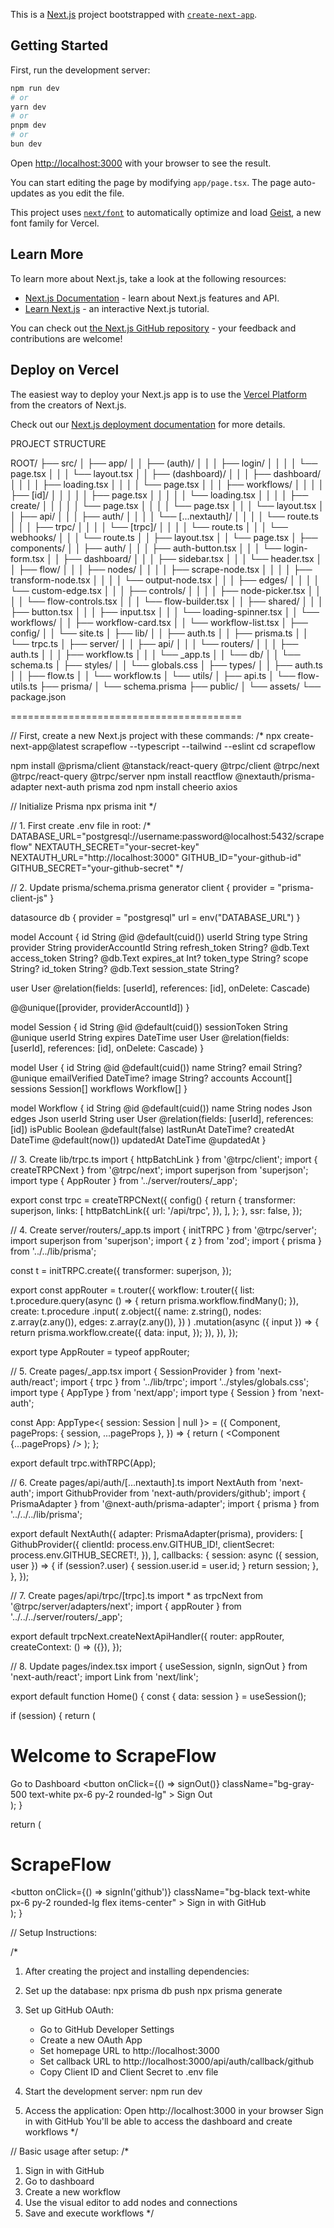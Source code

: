 This is a [Next.js](https://nextjs.org) project bootstrapped with [`create-next-app`](https://nextjs.org/docs/app/api-reference/cli/create-next-app).

## Getting Started

First, run the development server:

```bash
npm run dev
# or
yarn dev
# or
pnpm dev
# or
bun dev
```

Open [http://localhost:3000](http://localhost:3000) with your browser to see the result.

You can start editing the page by modifying `app/page.tsx`. The page auto-updates as you edit the file.

This project uses [`next/font`](https://nextjs.org/docs/app/building-your-application/optimizing/fonts) to automatically optimize and load [Geist](https://vercel.com/font), a new font family for Vercel.

## Learn More

To learn more about Next.js, take a look at the following resources:

- [Next.js Documentation](https://nextjs.org/docs) - learn about Next.js features and API.
- [Learn Next.js](https://nextjs.org/learn) - an interactive Next.js tutorial.

You can check out [the Next.js GitHub repository](https://github.com/vercel/next.js) - your feedback and contributions are welcome!

## Deploy on Vercel

The easiest way to deploy your Next.js app is to use the [Vercel Platform](https://vercel.com/new?utm_medium=default-template&filter=next.js&utm_source=create-next-app&utm_campaign=create-next-app-readme) from the creators of Next.js.

Check out our [Next.js deployment documentation](https://nextjs.org/docs/app/building-your-application/deploying) for more details.

PROJECT STRUCTURE 

ROOT/
├── src/
│   ├── app/
│   │   ├── (auth)/
│   │   │   ├── login/
│   │   │   │   └── page.tsx
│   │   │   └── layout.tsx
│   │   ├── (dashboard)/
│   │   │   ├── dashboard/
│   │   │   │   ├── loading.tsx
│   │   │   │   └── page.tsx
│   │   │   ├── workflows/
│   │   │   │   ├── [id]/
│   │   │   │   │   ├── page.tsx
│   │   │   │   │   └── loading.tsx
│   │   │   │   ├── create/
│   │   │   │   │   └── page.tsx
│   │   │   │   └── page.tsx
│   │   │   └── layout.tsx
│   │   ├── api/
│   │   │   ├── auth/
│   │   │   │   └── [...nextauth]/
│   │   │   │       └── route.ts
│   │   │   ├── trpc/
│   │   │   │   └── [trpc]/
│   │   │   │       └── route.ts
│   │   │   └── webhooks/
│   │   │       └── route.ts
│   │   ├── layout.tsx
│   │   └── page.tsx
│   ├── components/
│   │   ├── auth/
│   │   │   ├── auth-button.tsx
│   │   │   └── login-form.tsx
│   │   ├── dashboard/
│   │   │   ├── sidebar.tsx
│   │   │   └── header.tsx
│   │   ├── flow/
│   │   │   ├── nodes/
│   │   │   │   ├── scrape-node.tsx
│   │   │   │   ├── transform-node.tsx
│   │   │   │   └── output-node.tsx
│   │   │   ├── edges/
│   │   │   │   └── custom-edge.tsx
│   │   │   ├── controls/
│   │   │   │   ├── node-picker.tsx
│   │   │   │   └── flow-controls.tsx
│   │   │   └── flow-builder.tsx
│   │   ├── shared/
│   │   │   ├── button.tsx
│   │   │   ├── input.tsx
│   │   │   └── loading-spinner.tsx
│   │   └── workflows/
│   │       ├── workflow-card.tsx
│   │       └── workflow-list.tsx
│   ├── config/
│   │   └── site.ts
│   ├── lib/
│   │   ├── auth.ts
│   │   ├── prisma.ts
│   │   └── trpc.ts
│   ├── server/
│   │   ├── api/
│   │   │   └── routers/
│   │   │       ├── auth.ts
│   │   │       ├── workflow.ts
│   │   │       └── _app.ts
│   │   └── db/
│   │       └── schema.ts
│   ├── styles/
│   │   └── globals.css
│   ├── types/
│   │   ├── auth.ts
│   │   ├── flow.ts
│   │   └── workflow.ts
│   └── utils/
│       ├── api.ts
│       └── flow-utils.ts
├── prisma/
│   └── schema.prisma
├── public/
│   └── assets/
└── package.json


========================================

// First, create a new Next.js project with these commands:
/*
npx create-next-app@latest scrapeflow --typescript --tailwind --eslint
cd scrapeflow

npm install @prisma/client @tanstack/react-query @trpc/client @trpc/next @trpc/react-query @trpc/server
npm install reactflow @nextauth/prisma-adapter next-auth prisma zod
npm install cheerio axios

// Initialize Prisma
npx prisma init
*/

// 1. First create .env file in root:
/*
DATABASE_URL="postgresql://username:password@localhost:5432/scrapeflow"
NEXTAUTH_SECRET="your-secret-key"
NEXTAUTH_URL="http://localhost:3000"
GITHUB_ID="your-github-id"
GITHUB_SECRET="your-github-secret"
*/

// 2. Update prisma/schema.prisma
generator client {
  provider = "prisma-client-js"
}

datasource db {
  provider = "postgresql"
  url      = env("DATABASE_URL")
}

model Account {
  id                String  @id @default(cuid())
  userId            String
  type              String
  provider          String
  providerAccountId String
  refresh_token     String? @db.Text
  access_token      String? @db.Text
  expires_at        Int?
  token_type        String?
  scope             String?
  id_token          String? @db.Text
  session_state     String?

  user User @relation(fields: [userId], references: [id], onDelete: Cascade)

  @@unique([provider, providerAccountId])
}

model Session {
  id           String   @id @default(cuid())
  sessionToken String   @unique
  userId       String
  expires      DateTime
  user         User     @relation(fields: [userId], references: [id], onDelete: Cascade)
}

model User {
  id            String     @id @default(cuid())
  name          String?
  email         String?    @unique
  emailVerified DateTime?
  image         String?
  accounts      Account[]
  sessions      Session[]
  workflows     Workflow[]
}

model Workflow {
  id        String    @id @default(cuid())
  name      String
  nodes     Json
  edges     Json
  userId    String
  user      User      @relation(fields: [userId], references: [id])
  isPublic  Boolean   @default(false)
  lastRunAt DateTime?
  createdAt DateTime  @default(now())
  updatedAt DateTime  @updatedAt
}

// 3. Create lib/trpc.ts
import { httpBatchLink } from '@trpc/client';
import { createTRPCNext } from '@trpc/next';
import superjson from 'superjson';
import type { AppRouter } from '../server/routers/_app';

export const trpc = createTRPCNext<AppRouter>({
  config() {
    return {
      transformer: superjson,
      links: [
        httpBatchLink({
          url: '/api/trpc',
        }),
      ],
    };
  },
  ssr: false,
});

// 4. Create server/routers/_app.ts
import { initTRPC } from '@trpc/server';
import superjson from 'superjson';
import { z } from 'zod';
import { prisma } from '../../lib/prisma';

const t = initTRPC.create({
  transformer: superjson,
});

export const appRouter = t.router({
  workflow: t.router({
    list: t.procedure.query(async () => {
      return prisma.workflow.findMany();
    }),
    create: t.procedure
      .input(
        z.object({
          name: z.string(),
          nodes: z.array(z.any()),
          edges: z.array(z.any()),
        })
      )
      .mutation(async ({ input }) => {
        return prisma.workflow.create({
          data: input,
        });
      }),
  }),
});

export type AppRouter = typeof appRouter;

// 5. Create pages/_app.tsx
import { SessionProvider } from 'next-auth/react';
import { trpc } from '../lib/trpc';
import '../styles/globals.css';
import type { AppType } from 'next/app';
import type { Session } from 'next-auth';

const App: AppType<{ session: Session | null }> = ({
  Component,
  pageProps: { session, ...pageProps },
}) => {
  return (
    <SessionProvider session={session}>
      <Component {...pageProps} />
    </SessionProvider>
  );
};

export default trpc.withTRPC(App);

// 6. Create pages/api/auth/[...nextauth].ts
import NextAuth from 'next-auth';
import GithubProvider from 'next-auth/providers/github';
import { PrismaAdapter } from '@next-auth/prisma-adapter';
import { prisma } from '../../../lib/prisma';

export default NextAuth({
  adapter: PrismaAdapter(prisma),
  providers: [
    GithubProvider({
      clientId: process.env.GITHUB_ID!,
      clientSecret: process.env.GITHUB_SECRET!,
    }),
  ],
  callbacks: {
    session: async ({ session, user }) => {
      if (session?.user) {
        session.user.id = user.id;
      }
      return session;
    },
  },
});

// 7. Create pages/api/trpc/[trpc].ts
import * as trpcNext from '@trpc/server/adapters/next';
import { appRouter } from '../../../server/routers/_app';

export default trpcNext.createNextApiHandler({
  router: appRouter,
  createContext: () => ({}),
});

// 8. Update pages/index.tsx
import { useSession, signIn, signOut } from 'next-auth/react';
import Link from 'next/link';

export default function Home() {
  const { data: session } = useSession();

  if (session) {
    return (
      <div className="min-h-screen bg-gray-50 flex flex-col items-center justify-center">
        <h1 className="text-4xl font-bold mb-8">Welcome to ScrapeFlow</h1>
        <div className="space-x-4">
          <Link
            href="/dashboard"
            className="bg-blue-500 text-white px-6 py-2 rounded-lg"
          >
            Go to Dashboard
          </Link>
          <button
            onClick={() => signOut()}
            className="bg-gray-500 text-white px-6 py-2 rounded-lg"
          >
            Sign Out
          </button>
        </div>
      </div>
    );
  }

  return (
    <div className="min-h-screen bg-gray-50 flex flex-col items-center justify-center">
      <h1 className="text-4xl font-bold mb-8">ScrapeFlow</h1>
      <button
        onClick={() => signIn('github')}
        className="bg-black text-white px-6 py-2 rounded-lg flex items-center"
      >
        Sign in with GitHub
      </button>
    </div>
  );
}

// Setup Instructions:

/*
1. After creating the project and installing dependencies:

2. Set up the database:
   npx prisma db push
   npx prisma generate

3. Set up GitHub OAuth:
   - Go to GitHub Developer Settings
   - Create a new OAuth App
   - Set homepage URL to http://localhost:3000
   - Set callback URL to http://localhost:3000/api/auth/callback/github
   - Copy Client ID and Client Secret to .env file

4. Start the development server:
   npm run dev

5. Access the application:
   Open http://localhost:3000 in your browser
   Sign in with GitHub
   You'll be able to access the dashboard and create workflows
*/

// Basic usage after setup:
/*
1. Sign in with GitHub
2. Go to dashboard
3. Create a new workflow
4. Use the visual editor to add nodes and connections
5. Save and execute workflows
*/
